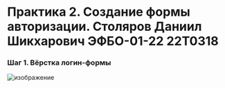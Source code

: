 # Практика 2. Создание формы авторизации. Столяров Даниил Шикхарович ЭФБО-01-22 22T0318
### Шаг 1. Вёрстка логин-формы
![изображение](https://github.com/user-attachments/assets/dbed28e6-8e05-41af-afcb-492970a41a8b)
